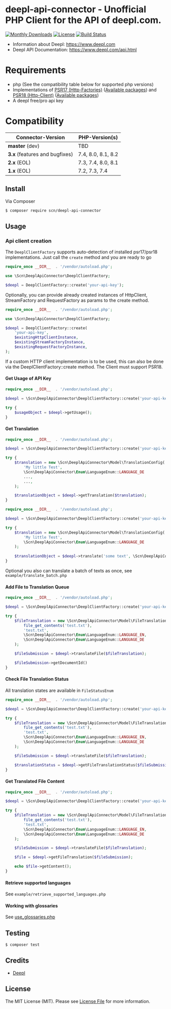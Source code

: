 # deepl-api-connector - Unofficial PHP Client for the API of deepl.com.

[![Monthly Downloads](https://poser.pugx.org/scn/deepl-api-connector/d/monthly)](https://packagist.org/packages/scn/deepl-api-connector)
[![License](https://poser.pugx.org/scn/deepl-api-connector/license)](LICENSE)
[![Build Status](https://travis-ci.org/SC-Networks/deepl-api-connector.svg?branch=master)](https://travis-ci.org/SC-Networks/deepl-api-connector)

- Information about Deepl: https://www.deepl.com
- Deepl API Documentation: https://www.deepl.com/api.html

Requirements
============

- php (See the compatibility table below for supported php versions)
- Implementations of [PSR17 (Http-Factories)](https://www.php-fig.org/psr/psr-17/) ([Available packages](https://packagist.org/providers/psr/http-factory-implementation)) and 
[PSR18 (Http-Client)](https://www.php-fig.org/psr/psr-18/) ([Available packages](https://packagist.org/providers/psr/http-client-implementation))
- A deepl free/pro api key

Compatibility
=============

| Connector-Version               | PHP-Version(s)     |
|---------------------------------|--------------------|
| **master** (dev)                | TBD                |
| **3.x** (features and bugfixes) | 7.4, 8.0, 8.1, 8.2 |
| **2.x** (EOL)                   | 7.3, 7.4, 8.0, 8.1 |
| **1.x** (EOL)                   | 7.2, 7.3, 7.4      |

## Install

Via Composer

``` bash
$ composer require scn/deepl-api-connector
```

## Usage

### Api client creation

The `DeeplClientFactory` supports auto-detection of installed psr17/psr18 implementations.
Just call the `create` method and you are ready to go

```php
require_once __DIR__  . '/vendor/autoload.php';

use \Scn\DeeplApiConnector\DeeplClientFactory;

$deepl = DeeplClientFactory::create('your-api-key');
```

Optionally, you can provide already created instances of HttpClient, StreamFactory and RequestFactory as params to the create method.

```php
require_once __DIR__  . '/vendor/autoload.php';

use \Scn\DeeplApiConnector\DeeplClientFactory;

$deepl = DeeplClientFactory::create(
    'your-api-key',
    $existingHttpClientInstance,
    $existingStreamFactoryInstance,
    $existingRequestFactoryInstance,
);
```


If a custom HTTP client implementation is to be used, this can also be done via the DeeplClientFactory::create method.
The Client must support PSR18.


#### Get Usage of API Key

```php
require_once __DIR__  . '/vendor/autoload.php';

$deepl = \Scn\DeeplApiConnector\DeeplClientFactory::create('your-api-key');

try {
    $usageObject = $deepl->getUsage();
}
```

#### Get Translation

```php
require_once __DIR__  . '/vendor/autoload.php';

$deepl = \Scn\DeeplApiConnector\DeeplClientFactory::create('your-api-key');

try {
    $translation = new \Scn\DeeplApiConnector\Model\TranslationConfig(
        'My little Test',
        \Scn\DeeplApiConnector\Enum\LanguageEnum::LANGUAGE_DE
        ...,
        ...,
    );

    $translationObject = $deepl->getTranslation($translation);
}
```

```php
require_once __DIR__  . '/vendor/autoload.php';

$deepl = \Scn\DeeplApiConnector\DeeplClientFactory::create('your-api-key');

try {
    $translation = new \Scn\DeeplApiConnector\Model\TranslationConfig(
        'My little Test',
        \Scn\DeeplApiConnector\Enum\LanguageEnum::LANGUAGE_DE
    );
    
    $translationObject = $deepl->translate('some text', \Scn\DeeplApiConnector\Enum\LanguageEnum::LANGUAGE_DE);
}
```

Optional you also can translate a batch of texts as once, see `example/translate_batch.php`

#### Add File to Translation Queue

```php
require_once __DIR__  . '/vendor/autoload.php';

$deepl = \Scn\DeeplApiConnector\DeeplClientFactory::create('your-api-key');

try {
    $fileTranslation = new \Scn\DeeplApiConnector\Model\FileTranslationConfig(
        file_get_contents('test.txt'),
        'test.txt',
        \Scn\DeeplApiConnector\Enum\LanguageEnum::LANGUAGE_EN,
        \Scn\DeeplApiConnector\Enum\LanguageEnum::LANGUAGE_DE
    );

    $fileSubmission = $deepl->translateFile($fileTranslation);

    $fileSubmission->getDocumentId() 
}
```

#### Check File Translation Status

All translation states are available in `FileStatusEnum`

```php
require_once __DIR__  . '/vendor/autoload.php';

$deepl = \Scn\DeeplApiConnector\DeeplClientFactory::create('your-api-key');

try {
    $fileTranslation = new \Scn\DeeplApiConnector\Model\FileTranslationConfig(
        file_get_contents('test.txt'),
        'test.txt',
        \Scn\DeeplApiConnector\Enum\LanguageEnum::LANGUAGE_EN,
        \Scn\DeeplApiConnector\Enum\LanguageEnum::LANGUAGE_DE
    );

    $fileSubmission = $deepl->translateFile($fileTranslation);

    $translationStatus = $deepl->getFileTranslationStatus($fileSubmission);
}
```

#### Get Translated File Content

```php
require_once __DIR__  . '/vendor/autoload.php';

$deepl = \Scn\DeeplApiConnector\DeeplClientFactory::create('your-api-key');

try {
    $fileTranslation = new \Scn\DeeplApiConnector\Model\FileTranslationConfig(
        file_get_contents('test.txt'),
        'test.txt',
        \Scn\DeeplApiConnector\Enum\LanguageEnum::LANGUAGE_EN,
        \Scn\DeeplApiConnector\Enum\LanguageEnum::LANGUAGE_DE
    );

    $fileSubmission = $deepl->translateFile($fileTranslation);

    $file = $deepl->getFileTranslation($fileSubmission);

    echo $file->getContent();
}
```

#### Retrieve supported languages

See `example/retrieve_supported_languages.php`

#### Working with glossaries

See [use_glossaries.php](example/use_glossaries.php)

## Testing

``` bash
$ composer test
```

## Credits

- [Deepl](https://www.deepl.com)

## License

The MIT License (MIT). Please see [License File](LICENSE.md) for more information.
